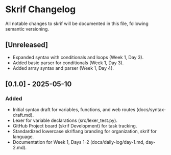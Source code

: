 # Skrif Changelog

All notable changes to skrif will be documented in this file, following semantic versioning.

## [Unreleased]
- Expanded syntax with conditionals and loops (Week 1, Day 3).
- Added basic parser for conditionals (Week 1, Day 3).
- Added array syntax and parser (Week 1, Day 4).

## [0.1.0] - 2025-05-10
### Added
- Initial syntax draft for variables, functions, and web routes (docs/syntax-draft.md).
- Lexer for variable declarations (src/lexer_test.py).
- GitHub Project board (skrif Development) for task tracking.
- Standardized lowercase skriflang branding for organization, skrif for language.
- Documentation for Week 1, Days 1-2 (docs/daily-log/day-1.md, day-2.md).